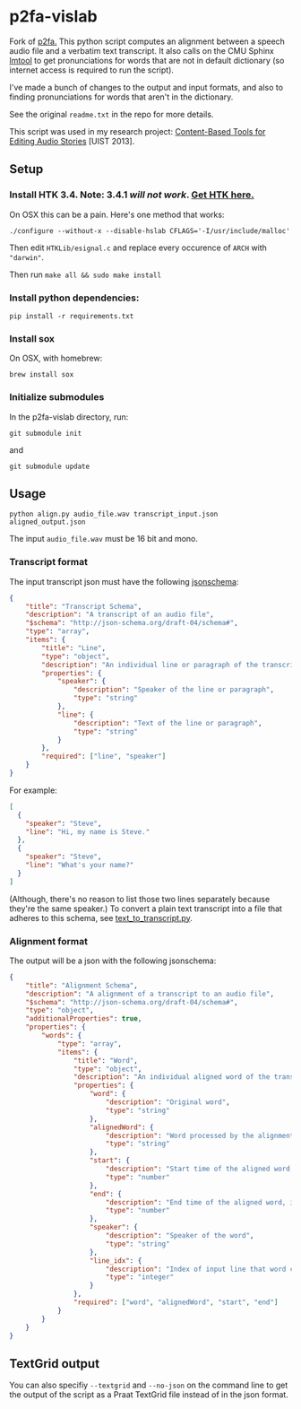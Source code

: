 p2fa-vislab
===========

Fork of [p2fa.](http://www.ling.upenn.edu/phonetics/p2fa/) This python script computes an alignment between a speech audio file and a verbatim text transcript. It also calls on the CMU Sphinx [lmtool](http://www.speech.cs.cmu.edu/tools/lmtool-new.html) to get pronunciations for words that are not in default dictionary (so internet access is required to run the script).

I've made a bunch of changes to the output and input formats, and also to finding pronunciations for words that aren't in the dictionary.

See the original ``readme.txt`` in the repo for more details.

This script was used in my research project: [Content-Based Tools for Editing Audio Stories](http://vis.berkeley.edu/papers/audiostories) [UIST 2013]. 

Setup
-----


### Install HTK 3.4. Note: 3.4.1 *will not work*. [Get HTK here.](http://htk.eng.cam.ac.uk/)

On OSX this can be a pain. Here's one method that works:

`./configure --without-x --disable-hslab CFLAGS='-I/usr/include/malloc'`

Then edit `HTKLib/esignal.c` and replace every occurence of `ARCH` with `"darwin"`.

Then run `make all && sudo make install`

### Install python dependencies:

``pip install -r requirements.txt``


### Install sox

On OSX, with homebrew:

``brew install sox``

### Initialize submodules

In the p2fa-vislab directory, run:

``git submodule init``

and

``git submodule update``

Usage
-----

``python align.py audio_file.wav transcript_input.json aligned_output.json``

The input ``audio_file.wav`` must be 16 bit and mono.

### Transcript format

The input transcript json must have the following [jsonschema](http://json-schema.org): 

```json
{
    "title": "Transcript Schema",
    "description": "A transcript of an audio file",
    "$schema": "http://json-schema.org/draft-04/schema#",
    "type": "array",
    "items": {
        "title": "Line",
        "type": "object",
        "description": "An individual line or paragraph of the transcript",
        "properties": {
            "speaker": {
                "description": "Speaker of the line or paragraph",
                "type": "string"
            },
            "line": {
                "description": "Text of the line or paragraph",
                "type": "string"
            }
        },
        "required": ["line", "speaker"]
    }
}
```

For example:

```json
[
  {
    "speaker": "Steve",
    "line": "Hi, my name is Steve."
  },
  {
    "speaker": "Steve",
    "line": "What's your name?"
  }
]
```

(Although, there's no reason to list those two lines separately because they're the same speaker.) To convert a plain text transcript into a file that adheres to this schema, see [text\_to\_transcript.py](text_to_transcript.py).

### Alignment format

The output will be a json with the following jsonschema:

```json
{
    "title": "Alignment Schema",
    "description": "A alignment of a transcript to an audio file",
    "$schema": "http://json-schema.org/draft-04/schema#",
    "type": "object",
    "additionalProperties": true,
    "properties": {
        "words": {
            "type": "array",
            "items": {
                "title": "Word",
                "type": "object",
                "description": "An individual aligned word of the transcript and audio file",
                "properties": {
                    "word": {
                        "description": "Original word",
                        "type": "string"
                    },
                    "alignedWord": {
                        "description": "Word processed by the alignment algorithm",
                        "type": "string"
                    },
                    "start": {
                        "description": "Start time of the aligned word, in seconds",
                        "type": "number"
                    },
                    "end": {
                        "description": "End time of the aligned word, in seconds",
                        "type": "number"
                    },
                    "speaker": {
                        "description": "Speaker of the word",
                        "type": "string"
                    },
                    "line_idx": {
                        "description": "Index of input line that word came from",
                        "type": "integer"
                    }
                },
                "required": ["word", "alignedWord", "start", "end"]
            }
        }
    }
}
```

TextGrid output
---------------

You can also specifiy `--textgrid`  and `--no-json` on the command
line to get the output of the script as a Praat TextGrid file instead
of in the json format.

